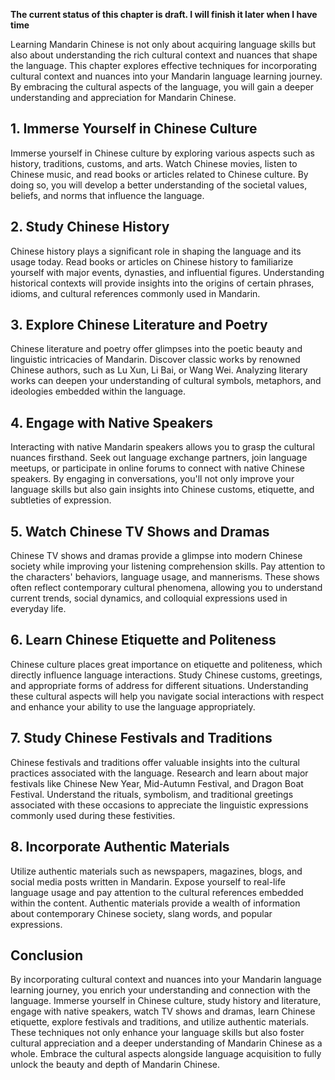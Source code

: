 **The current status of this chapter is draft. I will finish it later when I have time**

Learning Mandarin Chinese is not only about acquiring language skills but also about understanding the rich cultural context and nuances that shape the language. This chapter explores effective techniques for incorporating cultural context and nuances into your Mandarin language learning journey. By embracing the cultural aspects of the language, you will gain a deeper understanding and appreciation for Mandarin Chinese.

**1. Immerse Yourself in Chinese Culture**
------------------------------------------

Immerse yourself in Chinese culture by exploring various aspects such as history, traditions, customs, and arts. Watch Chinese movies, listen to Chinese music, and read books or articles related to Chinese culture. By doing so, you will develop a better understanding of the societal values, beliefs, and norms that influence the language.

**2. Study Chinese History**
----------------------------

Chinese history plays a significant role in shaping the language and its usage today. Read books or articles on Chinese history to familiarize yourself with major events, dynasties, and influential figures. Understanding historical contexts will provide insights into the origins of certain phrases, idioms, and cultural references commonly used in Mandarin.

**3. Explore Chinese Literature and Poetry**
--------------------------------------------

Chinese literature and poetry offer glimpses into the poetic beauty and linguistic intricacies of Mandarin. Discover classic works by renowned Chinese authors, such as Lu Xun, Li Bai, or Wang Wei. Analyzing literary works can deepen your understanding of cultural symbols, metaphors, and ideologies embedded within the language.

**4. Engage with Native Speakers**
----------------------------------

Interacting with native Mandarin speakers allows you to grasp the cultural nuances firsthand. Seek out language exchange partners, join language meetups, or participate in online forums to connect with native Chinese speakers. By engaging in conversations, you'll not only improve your language skills but also gain insights into Chinese customs, etiquette, and subtleties of expression.

**5. Watch Chinese TV Shows and Dramas**
----------------------------------------

Chinese TV shows and dramas provide a glimpse into modern Chinese society while improving your listening comprehension skills. Pay attention to the characters' behaviors, language usage, and mannerisms. These shows often reflect contemporary cultural phenomena, allowing you to understand current trends, social dynamics, and colloquial expressions used in everyday life.

**6. Learn Chinese Etiquette and Politeness**
---------------------------------------------

Chinese culture places great importance on etiquette and politeness, which directly influence language interactions. Study Chinese customs, greetings, and appropriate forms of address for different situations. Understanding these cultural aspects will help you navigate social interactions with respect and enhance your ability to use the language appropriately.

**7. Study Chinese Festivals and Traditions**
---------------------------------------------

Chinese festivals and traditions offer valuable insights into the cultural practices associated with the language. Research and learn about major festivals like Chinese New Year, Mid-Autumn Festival, and Dragon Boat Festival. Understand the rituals, symbolism, and traditional greetings associated with these occasions to appreciate the linguistic expressions commonly used during these festivities.

**8. Incorporate Authentic Materials**
--------------------------------------

Utilize authentic materials such as newspapers, magazines, blogs, and social media posts written in Mandarin. Expose yourself to real-life language usage and pay attention to the cultural references embedded within the content. Authentic materials provide a wealth of information about contemporary Chinese society, slang words, and popular expressions.

**Conclusion**
--------------

By incorporating cultural context and nuances into your Mandarin language learning journey, you enrich your understanding and connection with the language. Immerse yourself in Chinese culture, study history and literature, engage with native speakers, watch TV shows and dramas, learn Chinese etiquette, explore festivals and traditions, and utilize authentic materials. These techniques not only enhance your language skills but also foster cultural appreciation and a deeper understanding of Mandarin Chinese as a whole. Embrace the cultural aspects alongside language acquisition to fully unlock the beauty and depth of Mandarin Chinese.
